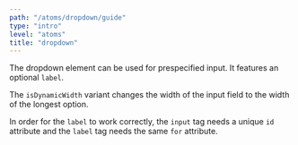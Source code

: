 ```yaml
---
path: "/atoms/dropdown/guide"
type: "intro"
level: "atoms"
title: "dropdown"
---
```


The dropdown element can be used for prespecified input. It features an optional `label`.

The `isDynamicWidth` variant changes the width of the input field to the width of the longest option.

<div class="frontend-kit__notification a-notification -warning"><i class="a-ui-icon a-ui-icon--ui-ic-warning"></i><div class="a-notification__content">
    In order for the <code>label</code> to work correctly, the <code>input</code> tag needs a unique <code>id</code> attribute and the <code>label</code> tag needs the same <code>for</code> attribute.
</div></div>
